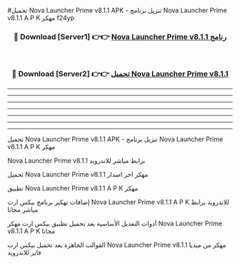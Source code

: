 #تحميل Nova Launcher Prime v8.1.1 APK - تنزيل برنامج Nova Launcher Prime v8.1.1 A P K مهكر f24yp 



<div align="center">
<h3>🔴 Download [Server1] 👉👉 <a href="https://apkdownload10.web.app/?title=Nova Launcher Prime v8.1.1">Nova Launcher Prime v8.1.1 رنامج</a></h3><br>

<h3>🔴 Download [Server2] 👉👉 <a href="https://apkdownload10.web.app/?title=Nova Launcher Prime v8.1.1">تحميل Nova Launcher Prime v8.1.1 </a></h3>
</div>


----------------------------------------------------------

----------------------------------------------------------

----------------------------------------------------------

----------------------------------------------------------

----------------------------------------------------------

----------------------------------------------------------

----------------------------------------------------------

تحميل Nova Launcher Prime v8.1.1 APK - تنزيل برنامج Nova Launcher Prime v8.1.1 A P K مهكر

Nova Launcher Prime v8.1.1 برابط مباشر للاندرويد

تحميل Nova Launcher Prime v8.1.1 مهكر اخر اصدار

تطبيق Nova Launcher Prime v8.1.1 A P K مهكر

إضافات تهكير برنامج بيكس ارت Nova Launcher Prime v8.1.1 A P K للاندرويد برابط مباشر مجانا

أدوات التعديل الأساسية بعد تحميل تطبيق بيكس ارت مهكر Nova Launcher Prime v8.1.1 A P K مجانا

القوالب الجاهزة بعد تحميل بيكس ارت Nova Launcher Prime v8.1.1 مهكر من ميديا فاير للاندرويد


